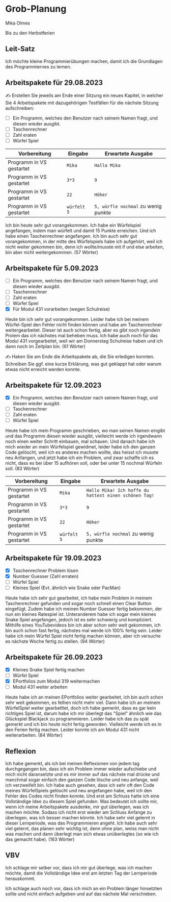 # Grob-Planung

Mika Olmes

Bis zu den Herbstferien

## Leit-Satz

Ich möchte kleine Programmierübungen machen, damit ich die Grundlagen des Programmiernes zu lernen.

## Arbeitspakete für 29.08.2023

✍️ Erstellen Sie jeweils am Ende einer Sitzung ein neues Kapitel, in welcher Sie 4 Arbeitspakete mit dazugehörigen Testfällen für die nächste Sitzung aufschreiben:

- [ ] Ein Programm, welches den Benutzer nach seinem Namen fragt, und diesen wieder ausgibt.
- [ ] Taschenrechner
- [ ] Zahl eraten
- [ ] Würfel Spiel

| Vorbereitung             | Eingabe                                                         | Erwartete Ausgabe   |
| ------------------------ | --------------------------------------------------------------- | ------------------ |
| Programm in VS gestartet | `Mika`                                                          | `Hallo Mika`                        |
| Programm in VS gestartet | `3*3`                                                           | `9`                                 |
| Programm in VS gestartet | `22`                                                            | `Höher`                             |
| Programm in VS gestartet | `würfelt 5`                                                    | `5, würfle nochmal` zu wenig punkte |

Ich bin heute sehr gut vorangekommen. Ich habe ein Würfelspiel angefangen, indem man würfelt und damit 15 Punkte erreichen. Und ich habe einen Taschenrechner angefangen. Ich bin auch sehr gut vorangekommen, in der mitte des Würfelspiels habe ich aufgehört, weil ich nicht weiter gekommen bin, denn ich wollte/musste mit if und else arbeiten, bin aber nicht weitergekommen. (57 Wörter)

## Arbeitspakete für 5.09.2023

- [ ] Ein Programm, welches den Benutzer nach seinem Namen fragt, und diesen wieder ausgibt.
- [ ] Taschenrechner
- [ ] Zahl eraten
- [ ] Würfel Spiel
- [X] Für Modul 431 vorarbeiten (wegen Schulreise)

Heute bin ich sehr gut vorangekommen. Leider habe ich bei meinem Würfel-Spiel den Fehler nicht finden können und habe am Taschenrechner weitergearbeitet. Dieser ist auch schon fertig, aber es gibt noch irgendein Prolem das ich nächstes mal beheben muss. Ich habe auch noch für das Modul 431 vorgearbeitet, weil wir am Donnerstag Schulreise haben und ich dann noch im Zeitplan bin. (61 Wörter)


✍️  Haken Sie am Ende die Arbeitspakete ab, die Sie erledigen konnten. Schreiben Sie ggf. eine kurze Erklärung, was gut geklappt hat oder warum etwas nicht erreicht werden konnte.

## Arbeitspakete für 12.09.2023
- [x] Ein Programm, welches den Benutzer nach seinem Namen fragt, und diesen wieder ausgibt.
- [ ] Taschenrechner
- [ ] Zahl eraten
- [ ] Würfel Spiel

Heute habe ich mein Programm geschrieben, wo man seinen Namen eingibt und das Programm diesen wieder ausgibt, vielleicht werde ich irgendwann noch einen weiter Schritt einbauen, mal schauen. Und danach habe ich mich wieder an mein Würfelspiel gewidmet, leider habe ich den ganzen Code gelöscht, weil ich es anderes machen wollte, das heisst ich musste neu Anfangen, und jetzt habe ich ein Problem, und zwar schaffe ich es nicht, dass es bei über 15 aufhören soll, oder bei unter 15 nochmal Würfeln soll. (83 Wörter)

| Vorbereitung             | Eingabe                                                         | Erwartete Ausgabe   |
| ------------------------ | --------------------------------------------------------------- | ------------------ |
| Programm in VS gestartet | `Mika`                                                          | `Hallo Mika! Ich hoffe du hattest einen schönen Tag!`|
| Programm in VS gestartet | `3*3`                                                           | `9`                                 |
| Programm in VS gestartet | `22`                                                            | `Höher`                             |
| Programm in VS gestartet | `würfelt 5`                                                     | `5, würfle nochmal` zu wenig punkte |



## Arbeitspakete für 19.09.2023
- [X] Taschenrechner Problem lösen
- [X] Number Guesser (Zahl erraten)
- [ ] Würfel Spiel
- [ ] Kleines Spiel (Evt. ähnlich wie Snake oder PacMan)

Heute habe ich sehr gut gearbeitet, ich habe mein Problem in meinem Taschenrechner gefunden und sogar noch schnell einen Clear Button eingefügt. Zudem habe ich meinen Number Guesser fertig bekommen, der nun ein kleines Ratespiel ist. Unteranderem habe ich sogar mein kleines Snake Spiel angefangen, jedoch ist es sehr schwierig und kompliziert. Mithilfe eines YouTubevideos bin ich aber schon sehr weit gekommen, ich bin auch schon fast fertig, nächstes mal werde ich 100% fertig sein. Leider habe ich mein Würfel Spiel nicht fertig machen können, aber ich versuche es nächste Woche fertig zu stellen. (94 Wörter)


## Arbeitspakete für 26.09.2023
- [X] Kleines Snake Spiel fertig machen
- [ ] Würfel Spiel
- [X] EPortfolios zum Modul 319 weitermachen
- [ ] Modul 431 weiter arbeiten

Heute habe ich an meinen EPortfolios weiter gearbeitet, ich bin auch schon sehr weit gekommen, es felhen nicht mehr viel. Dann habe ich an meinem WürfelSpiel weiter gearbetîtet, doch ich habe gemerkt, dass es gar kein richtiges Spiel ist, darum habe ich mir überlegt das "Spiel" ähnlich wie das Glückspiel Blackjack zu programmieren. Leider habe ich das zu spät gemerkt und ich bin heute nicht fertig geworden. Vielleicht werde ich es in den Ferien fertig machen. Leider konnte ich am Modul 431 nicht weiterarbeiten. (84 Wörter)

## Reflexion

Ich habe gemerkt, als ich bei meinen Reflexionen von jedem tag durchgegangen bin, dass ich ein Problem immer wieder aufschiebe und mich nicht daransetzte und es mir immer auf das nächste mal drücke und manchmal sogar einfach den ganzen Code lösche und neu anfange, weil ich verzweifelt bin. Ich habe auch gesehen, dass ich sehr oft den Code meines WürfelSpiels gelöscht und neu angefangen habe, weil ich den Fehler des Codes nicht finden konnte. Und erst am Schluss hatte ich eine Vollständige Idee zu diesem Spiel gefunden. Was bedeutet ich sollte mir, wenn ich meine Arbeitspakete ausdenke, mir gut überlegen, was ich machen möchte. Sodass ich nicht erst wieder am Schluss Anfange zu überlegen, was ich besser machen könnte.
Ich habe sehr viel gelernt in dieser Lernperiode, was das Programmieren angeht. Ich habe auch sehr viel gelernt, das planen sehr wichtig ist, denn ohne plan, weiss man nicht was machen und dann überlegt man sich etwas unüberlegtes (so wie ich das gemacht habe). (163 Wörter)

## VBV

Ich schlage mir selber vor, dass ich mir gut überlege, was ich machen möchte, damit die Vollständige Idee erst am letzten Tag der Lernperiode herauskommt.

Ich schlage auch noch vor, dass ich mich an ein Problem länger hinsetzten sollte und nicht einfach aufgeben und auf das nächste Mal verschieben.


